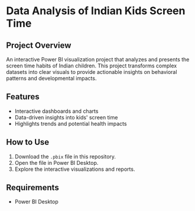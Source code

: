 # Data Analysis of Indian Kids Screen Time

## Project Overview
An interactive Power BI visualization project that analyzes and presents the screen time habits of Indian children. This project transforms complex datasets into clear visuals to provide actionable insights on behavioral patterns and developmental impacts.

## Features
- Interactive dashboards and charts
- Data-driven insights into kids' screen time
- Highlights trends and potential health impacts

## How to Use
1. Download the `.pbix` file in this repository.
2. Open the file in Power BI Desktop.
3. Explore the interactive visualizations and reports.

## Requirements
- Power BI Desktop
